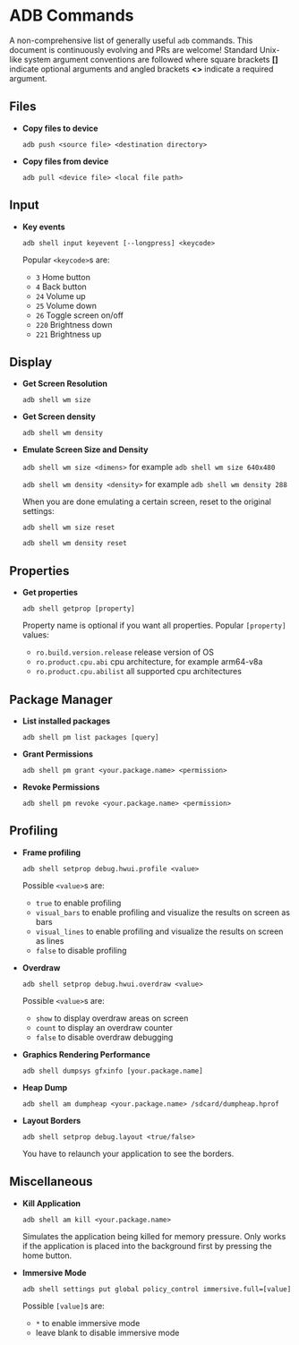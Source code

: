 ADB Commands
============

A non-comprehensive list of generally useful `adb` commands. This document is continuously evolving and PRs are welcome! Standard Unix-like system argument conventions are followed where square brackets **[]** indicate optional arguments and angled brackets **<>** indicate a required argument.

Files
-----

- **Copy files to device**

  `adb push <source file> <destination directory>`

- **Copy files from device**
  
  `adb pull <device file> <local file path>`


Input
-----

- **Key events**

  `adb shell input keyevent [--longpress] <keycode>`
  
  Popular `<keycode>`s are:
  - `3`     Home button
  - `4`     Back button
  - `24`    Volume up
  - `25`    Volume down
  - `26`    Toggle screen on/off
  - `220`   Brightness down
  - `221`   Brightness up

Display
-------

- **Get Screen Resolution**

  `adb shell wm size`
  
- **Get Screen density**

  `adb shell wm density`
  
- **Emulate Screen Size and Density**

  `adb shell wm size <dimens>` for example `adb shell wm size 640x480`
  
  `adb shell wm density <density>` for example `adb shell wm density 288`
  
  When you are done emulating a certain screen, reset to the original settings:
  
  `adb shell wm size reset`
  
  `adb shell wm density reset`

Properties
----------

- **Get properties**

  `adb shell getprop [property]`
  
  Property name is optional if you want all properties. Popular `[property]` values:
  - `ro.build.version.release` release version of OS
  - `ro.product.cpu.abi` cpu architecture, for example arm64-v8a
  - `ro.product.cpu.abilist` all supported cpu architectures

Package Manager
---------------

- **List installed packages**

  `adb shell pm list packages [query]`

- **Grant Permissions**

  `adb shell pm grant <your.package.name> <permission>`
  
- **Revoke Permissions**

  `adb shell pm revoke <your.package.name> <permission>`


Profiling
---------------------

- **Frame profiling**

  `adb shell setprop debug.hwui.profile <value>`
  
  Possible `<value>`s are:
  - `true` to enable profiling
  - `visual_bars` to enable profiling and visualize the results on screen as bars
  - `visual_lines` to enable profiling and visualize the results on screen as lines
  - `false` to disable profiling

- **Overdraw**

  `adb shell setprop debug.hwui.overdraw <value>`
  
  Possible `<value>`s are:
  - `show` to display overdraw areas on screen
  - `count` to display an overdraw counter
  - `false` to disable overdraw debugging
  
- **Graphics Rendering Performance**
  
  `adb shell dumpsys gfxinfo [your.package.name]`
  
- **Heap Dump**

  `adb shell am dumpheap <your.package.name> /sdcard/dumpheap.hprof`
  
- **Layout Borders**

  `adb shell setprop debug.layout <true/false>`
  
  You have to relaunch your application to see the borders. 
  
Miscellaneous
-------------

- **Kill Application**

  `adb shell am kill <your.package.name>`
  
  Simulates the application being killed for memory pressure. Only works if the application is placed into the background first by pressing the home button.

- **Immersive Mode**
  
  `adb shell settings put global policy_control immersive.full=[value]`
  
  Possible `[value]`s are:
  - `*` to enable immersive mode
  - leave blank to disable immersive mode
